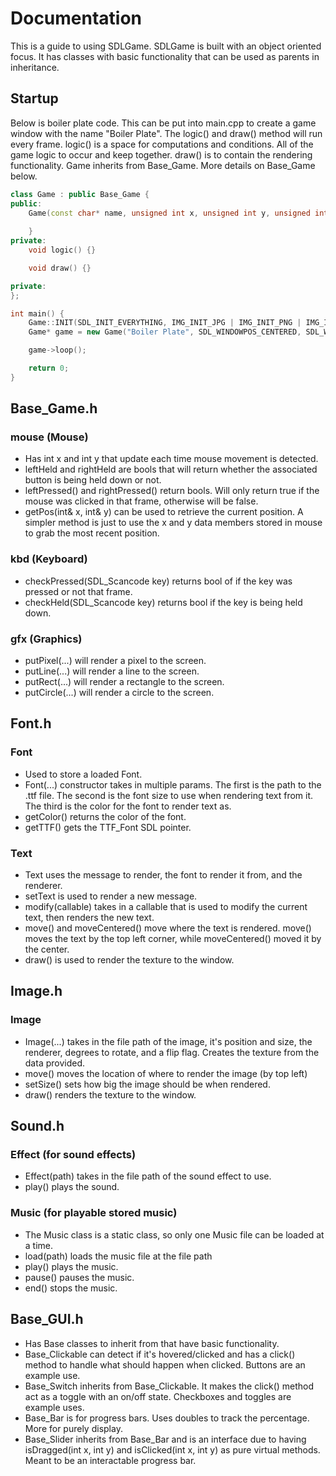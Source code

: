 # Documentation
This is a guide to using SDLGame. SDLGame is built with an object oriented focus. It has classes with basic functionality that can be used as parents in inheritance.

## Startup
Below is boiler plate code. This can be put into main.cpp to create a game window with the name "Boiler Plate". The logic() and draw() method will run every frame. logic() is a space for computations and conditions. All of the game logic to occur and keep together. draw() is to contain the rendering functionality. Game inherits from Base_Game. More details on Base_Game below.

```c++
class Game : public Base_Game {
public:
    Game(const char* name, unsigned int x, unsigned int y, unsigned int width, unsigned int height, Uint32 windowFlags) : Base_Game(name, x, y, width, height, windowFlags) {
        
    }
private:
    void logic() {}

    void draw() {}

private:
};

int main() {
    Game::INIT(SDL_INIT_EVERYTHING, IMG_INIT_JPG | IMG_INIT_PNG | IMG_INIT_WEBP, MIX_INIT_MP3);
    Game* game = new Game("Boiler Plate", SDL_WINDOWPOS_CENTERED, SDL_WINDOWPOS_CENTERED, 800, 600, SDL_WINDOW_RESIZABLE);

    game->loop();

    return 0;
}
```

## Base_Game.h
### mouse (Mouse)
- Has int x and int y that update each time mouse movement is detected.
- leftHeld and rightHeld are bools that will return whether the associated button is being held down or not.
- leftPressed() and rightPressed() return bools. Will only return true if the mouse was clicked in that frame, otherwise will be false.
- getPos(int& x, int& y) can be used to retrieve the current position. A simpler method is just to use the x and y data members stored in mouse to grab the most recent position.

### kbd (Keyboard)
- checkPressed(SDL_Scancode key) returns bool of if the key was pressed or not that frame.
- checkHeld(SDL_Scancode key) returns bool if the key is being held down.

### gfx (Graphics)
- putPixel(...) will render a pixel to the screen.
- putLine(...) will render a line to the screen.
- putRect(...) will render a rectangle to the screen.
- putCircle(...) will render a circle to the screen.

## Font.h
### Font
- Used to store a loaded Font.
- Font(...) constructor takes in multiple params. The first is the path to the .ttf file. The second is the font size to use when rendering text from it. The third is the color for the font to render text as.
- getColor() returns the color of the font.
- getTTF() gets the TTF_Font SDL pointer.

### Text
- Text uses the message to render, the font to render it from, and the renderer.
- setText is used to render a new message.
- modify(callable) takes in a callable that is used to modify the current text, then renders the new text.
- move() and moveCentered() move where the text is rendered. move() moves the text by the top left corner, while moveCentered() moved it by the center.
- draw() is used to render the texture to the window.

## Image.h
### Image
- Image(...) takes in the file path of the image, it's position and size, the renderer, degrees to rotate, and a flip flag. Creates the texture from the data provided.
- move() moves the location of where to render the image (by top left)
- setSize() sets how big the image should be when rendered.
- draw() renders the texture to the window.

## Sound.h
### Effect (for sound effects)
- Effect(path) takes in the file path of the sound effect to use.
- play() plays the sound.

### Music (for playable stored music)
- The Music class is a static class, so only one Music file can be loaded at a time.
- load(path) loads the music file at the file path
- play() plays the music.
- pause() pauses the music.
- end() stops the music.

## Base_GUI.h
- Has Base classes to inherit from that have basic functionality.
- Base_Clickable can detect if it's hovered/clicked and has a click() method to handle what should happen when clicked. Buttons are an example use.
- Base_Switch inherits from Base_Clickable. It makes the click() method act as a toggle with an on/off state. Checkboxes and toggles are example uses.
- Base_Bar is for progress bars. Uses doubles to track the percentage. More for purely display.
- Base_Slider inherits from Base_Bar and is an interface due to having isDragged(int x, int y) and isClicked(int x, int y) as pure virtual methods. Meant to be an interactable progress bar.
